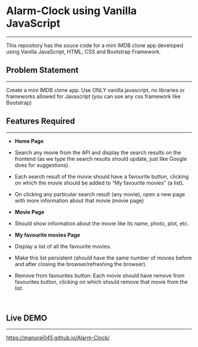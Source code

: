# Alarm-Clock using Vanilla JavaScript
---

This repository has the souce code for a mini IMDB clone app developed using Vanilla JavaScript, HTML, CSS and Bootstrap Framework.</li>
<br>

## Problem Statement
---

Create a mini IMDB clone app. Use ONLY vanilla javascript, no libraries or frameworks allowed for Javascript (you can use any css framework like Bootstrap)
<br>

## Features Required
---

- <b>Home Page</b><br>

- Search any movie from the API and display the search results on the frontend (as we type the search results should update, just like Google does for suggestions).
- Each search result of the movie should have a favourite button, clicking on which the movie should be added to “My favourite movies” (a list).
- On clicking any particular search result (any movie), open a new page with more information about that movie (movie page)

- <b>Movie Page</b><br>

- Should show information about the movie like its name, photo, plot, etc.

- <b>My favourite movies Page</b> <br>

- Display a list of all the favourite movies.
- Make this list persistent (should have the same number of movies before and after closing the browser/refreshing the browser).
- Remove from favourites button: Each movie should have remove from favourites button, clicking on which should remove that movie from the list.

<br>

## Live DEMO
---

https://manuraj045.github.io/Alarm-Clock/
<br>








 
